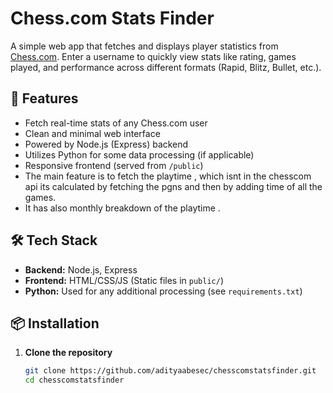# Chess.com Stats Finder

A simple web app that fetches and displays player statistics from [Chess.com](https://www.chess.com). Enter a username to quickly view stats like rating, games played, and performance across different formats (Rapid, Blitz, Bullet, etc.).

## 🚀 Features

- Fetch real-time stats of any Chess.com user
- Clean and minimal web interface
- Powered by Node.js (Express) backend
- Utilizes Python for some data processing (if applicable)
- Responsive frontend (served from `/public`)
- The main feature is to fetch the playtime , which isnt in the chesscom api its calculated by fetching the pgns and then by adding time of all the games.
- It has also monthly breakdown of the playtime .
## 🛠️ Tech Stack

- **Backend:** Node.js, Express
- **Frontend:** HTML/CSS/JS (Static files in `public/`)
- **Python:** Used for any additional processing (see `requirements.txt`)

## 📦 Installation

1. **Clone the repository**
   ```bash
   git clone https://github.com/adityaabesec/chesscomstatsfinder.git
   cd chesscomstatsfinder
